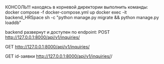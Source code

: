 КОНСОЛЬ!!!
находясь в корневой директории выполнить команды:
docker compose -f docker-compose.yml up
docker exec -it backend_HRSpace sh -c "python manage.py migrate && python manage.py loaddb"

backend развернут и доступен по endpoint:
POST
http://127.0.0.1:8000/api/v1/inquiries/

GET
http://127.0.0.1:8000/api/v1/inquiries/

GET id-заявки
http://127.0.0.1:8000/api/v1/inquiries/<id>/